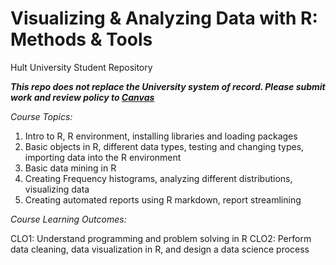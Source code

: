# Visualizing & Analyzing Data with R: Methods & Tools
Hult University Student Repository

***This repo does not replace the University system of record. Please submit work and review policy to [Canvas](https://mycourses.hult.edu/courses/3389826)***

*Course Topics:* 

1. Intro to R, R environment, installing libraries and loading packages
2. Basic objects in R, different data types, testing and changing types, importing data into the R environment
3. Basic data mining in R
4. Creating Frequency histograms, analyzing different distributions, visualizing data
5. Creating automated reports using R markdown, report streamlining 

*Course Learning Outcomes:*

CLO1: Understand programming and problem solving in R 
CLO2: Perform data cleaning, data visualization in R, and design a data science process

